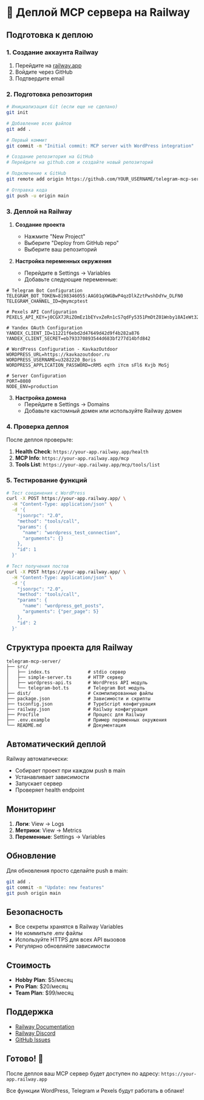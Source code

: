 # 🚂 Деплой MCP сервера на Railway

## Подготовка к деплою

### 1. Создание аккаунта Railway

1. Перейдите на [railway.app](https://railway.app)
2. Войдите через GitHub
3. Подтвердите email

### 2. Подготовка репозитория

```bash
# Инициализация Git (если еще не сделано)
git init

# Добавление всех файлов
git add .

# Первый коммит
git commit -m "Initial commit: MCP server with WordPress integration"

# Создание репозитория на GitHub
# Перейдите на github.com и создайте новый репозиторий

# Подключение к GitHub
git remote add origin https://github.com/YOUR_USERNAME/telegram-mcp-server.git

# Отправка кода
git push -u origin main
```

### 3. Деплой на Railway

1. **Создание проекта**
   - Нажмите "New Project"
   - Выберите "Deploy from GitHub repo"
   - Выберите ваш репозиторий

2. **Настройка переменных окружения**
   - Перейдите в Settings → Variables
   - Добавьте следующие переменные:

```env
# Telegram Bot Configuration
TELEGRAM_BOT_TOKEN=8198346055:AAG01qXWGBwP4qzDlkZztPwshDdYw_DLFN0
TELEGRAM_CHANNEL_ID=@mymcptest

# Pexels API Configuration
PEXELS_API_KEY=j0CGX7JRiZOmEz1bEYvxZeRn1cS7qdFy5351PmDtZ01Wnby18AIeWt32

# Yandex OAuth Configuration
YANDEX_CLIENT_ID=11221f6ebd2d47649d42d9f4b282a876
YANDEX_CLIENT_SECRET=eb793370893544d683bf277d14bfd842

# WordPress Configuration - KavkazOutdoor
WORDPRESS_URL=https://kavkazoutdoor.ru
WORDPRESS_USERNAME=u3282220_Boris
WORDPRESS_APPLICATION_PASSWORD=cRM5 eqYh iYcm sFl6 Kvjb MoSj

# Server Configuration
PORT=8080
NODE_ENV=production
```

3. **Настройка домена**
   - Перейдите в Settings → Domains
   - Добавьте кастомный домен или используйте Railway домен

### 4. Проверка деплоя

После деплоя проверьте:

1. **Health Check**: `https://your-app.railway.app/health`
2. **MCP Info**: `https://your-app.railway.app/mcp`
3. **Tools List**: `https://your-app.railway.app/mcp/tools/list`

### 5. Тестирование функций

```bash
# Тест соединения с WordPress
curl -X POST https://your-app.railway.app/ \
  -H "Content-Type: application/json" \
  -d '{
    "jsonrpc": "2.0",
    "method": "tools/call",
    "params": {
      "name": "wordpress_test_connection",
      "arguments": {}
    },
    "id": 1
  }'

# Тест получения постов
curl -X POST https://your-app.railway.app/ \
  -H "Content-Type: application/json" \
  -d '{
    "jsonrpc": "2.0",
    "method": "tools/call",
    "params": {
      "name": "wordpress_get_posts",
      "arguments": {"per_page": 5}
    },
    "id": 2
  }'
```

## Структура проекта для Railway

```
telegram-mcp-server/
├── src/
│   ├── index.ts              # stdio сервер
│   ├── simple-server.ts      # HTTP сервер
│   ├── wordpress-api.ts      # WordPress API модуль
│   └── telegram-bot.ts       # Telegram Bot модуль
├── dist/                     # Скомпилированные файлы
├── package.json              # Зависимости и скрипты
├── tsconfig.json             # TypeScript конфигурация
├── railway.json              # Railway конфигурация
├── Procfile                  # Процесс для Railway
├── .env.example              # Пример переменных окружения
└── README.md                 # Документация
```

## Автоматический деплой

Railway автоматически:
- Собирает проект при каждом push в main
- Устанавливает зависимости
- Запускает сервер
- Проверяет health endpoint

## Мониторинг

1. **Логи**: View → Logs
2. **Метрики**: View → Metrics
3. **Переменные**: Settings → Variables

## Обновление

Для обновления просто сделайте push в main:

```bash
git add .
git commit -m "Update: new features"
git push origin main
```

## Безопасность

- Все секреты хранятся в Railway Variables
- Не коммитьте .env файлы
- Используйте HTTPS для всех API вызовов
- Регулярно обновляйте зависимости

## Стоимость

- **Hobby Plan**: $5/месяц
- **Pro Plan**: $20/месяц
- **Team Plan**: $99/месяц

## Поддержка

- [Railway Documentation](https://docs.railway.app)
- [Railway Discord](https://discord.gg/railway)
- [GitHub Issues](https://github.com/railwayapp/cli/issues)

## Готово! 🎉

После деплоя ваш MCP сервер будет доступен по адресу:
`https://your-app.railway.app`

Все функции WordPress, Telegram и Pexels будут работать в облаке!
